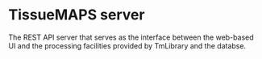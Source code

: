 TissueMAPS server
=================

The REST API server that serves as the interface between the web-based UI and the processing facilities provided by TmLibrary and the databse.
